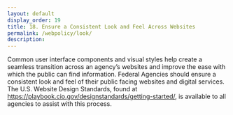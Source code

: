```yaml
---
layout: default
display_order: 19 
title: 18. Ensure a Consistent Look and Feel Across Websites
permalink: /webpolicy/look/
description:
---
```



Common user interface components and visual styles help create a seamless transition across an agency’s websites and improve the ease with which the public can find information.
Federal Agencies should ensure a consistent look and feel of their public facing websites and digital services. 
The U.S. Website Design Standards, found at https://playbook.cio.gov/designstandards/getting-started/, is available to all agencies to assist with this process. 






